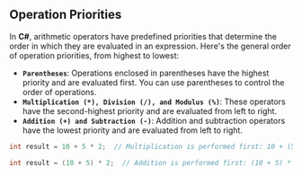 ## Operation Priorities

In **C#**, arithmetic operators have predefined priorities that determine the order in which they are evaluated in an expression. Here's the general order of operation priorities, from highest to lowest:

- **`Parentheses`**: Operations enclosed in parentheses have the highest priority and are evaluated first. You can use parentheses to control the order of operations.
- **`Multiplication (*), Division (/), and Modulus (%)`**: These operators have the second-highest priority and are evaluated from left to right.
- **`Addition (+) and Subtraction (-)`**: Addition and subtraction operators have the lowest priority and are evaluated from left to right.

```csharp
int result = 10 + 5 * 2;  // Multiplication is performed first: 10 + (5 * 2) = 20
```

```csharp
int result = (10 + 5) * 2;  // Addition is performed first: (10 + 5) * 2 = 30
```
